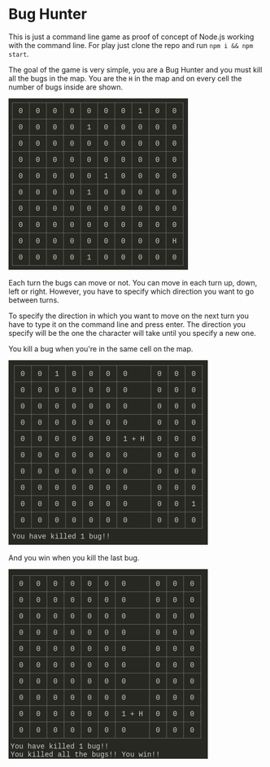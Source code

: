 # Bug Hunter

This is just a command line game as proof of concept of Node.js working with the command line. For play just clone the repo and run `npm i && npm start`.

The goal of the game is very simple, you are a Bug Hunter and you must kill all the bugs in the map. You are the `H` in the map and on every cell the number of bugs inside are shown.  

![You are the `H` in the map](docs/game.png) 

Each turn the bugs can move or not. You can move in each turn up, down, left or right. However, you have to specify which direction you want to go between turns.

To specify the direction in which you want to move on the next turn you have to type it on the command line and press enter. The direction you specify will be the one the character will take until you specify a new one.

You kill a bug when you're in the same cell on the map. 

![](docs/kill.png)

And you win when you kill the last bug.

![](docs/win.png)


